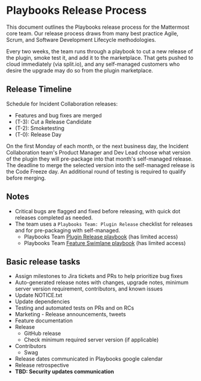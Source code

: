 # Playbooks Release Process

This document outlines the Playbooks release process for the Mattermost core team. Our release process draws from many best practice Agile, Scrum, and Software Development Lifecycle methodologies.

Every two weeks, the team runs through a playbook to cut a new release of the plugin, smoke test it, and add it to the marketplace. That gets pushed to cloud immediately \(via split.io\), and any self-managed customers who desire the upgrade may do so from the plugin marketplace.

## Release Timeline

Schedule for Incident Collaboration releases:

* Features and bug fixes are merged
* \(T-3\): Cut a Release Candidate
* \(T-2\): Smoketesting
* \(T-0\): Release Day

On the first Monday of each month, or the next business day, the Incident Collaboration team's Product Manager and Dev Lead choose what version of the plugin they will pre-package into that month's self-managed release. The deadline to merge the selected version into the self-managed release is the Code Freeze day. An additional round of testing is required to qualify before merging.

## Notes

* Critical bugs are flagged and fixed before releasing, with quick dot releases completed as needed.
* The team uses a ``Playbooks Team: Plugin Release`` checklist for releases and for pre-packaging with self-managed.
  * Playbooks Team [Plugin Release playbook](https://community.mattermost.com/playbooks/playbooks/hzgiqpzsbinpujdnue9xa1kj4y/preview) \(has limited access\)
  * Playbooks Team [Feature Swimlane playbook](https://community.mattermost.com/core/com.mattermost.plugin-incident-management/playbooks/1gtdk5q57irzib67w6ocaatimy) \(has limited access\)

## Basic release tasks

* Assign milestones to Jira tickets and PRs to help prioritize bug fixes
* Auto-generated release notes with changes, upgrade notes, minimum server version requirement, contributors, and known issues
* Update NOTICE.txt
* Update dependencies
* Testing and automated tests on PRs and on RCs
* Marketing - Release announcements, tweets
* Feature documentation
* Release
  * GitHub release
  * Check minimum required server version \(if applicable\)
* Contributors
  * Swag
* Release dates communicated in Playbooks google calendar
* Release retrospective
* **TBD: Security updates communication**
